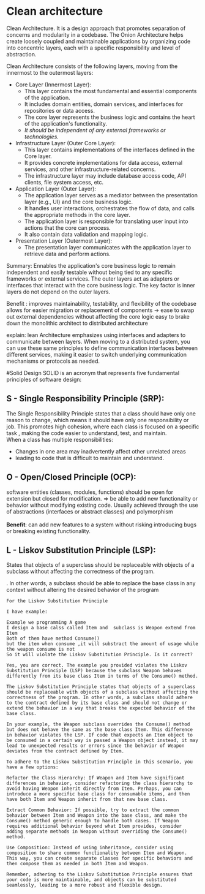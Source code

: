 
# Clean architecture 
Clean Architecture. 
It is a design approach that promotes separation of
concerns and modularity in a codebase.
The Onion Architecture helps create loosely coupled 
and maintainable applications by organizing code into concentric layers,
each with a specific responsibility and level of abstraction.

Clean Architecture consists of the following layers, moving from the innermost to the outermost layers:

- Core Layer (Innermost Layer):
  + This layer contains the most fundamental and essential components of the application.
  + It includes domain entities, domain services, and interfaces for repositories or data access.
  + The core layer represents the business logic and contains the heart of the application's functionality.
  + *It should be independent of any external frameworks or technologies.*
- Infrastructure Layer (Outer Core Layer):
    + This layer contains implementations of the interfaces defined in the Core layer.
    + It provides concrete implementations for data access, external services, and other infrastructure-related concerns.
    + The infrastructure layer may include database access code, API clients, file system access, etc.
- Application Layer (Outer Layer):
    + The application layer serves as a mediator between the presentation layer (e.g., UI) and the core business logic.
    + It handles user interactions, orchestrates the flow of data, and calls the appropriate methods in the core layer.
    + The application layer is responsible for translating user input into actions that the core can process.
    + It also contain data validation and mapping logic.
- Presentation Layer (Outermost Layer):
  + The presentation layer communicates with the application layer to retrieve data and perform actions.


Summary:
Ennables the application's core business logic to remain independent and easily testable without being tied to any specific frameworks or external services. 
The outer layers act as adapters or interfaces that interact with the core business logic.
The key factor is inner layers do not depend on the outer layers.

Benefit : improves maintainability, testability, and flexibility of the codebase
allows for easier migration or replacement of components -> ease to swap out external dependencies without affecting the core logic
easy to brake down the monolithic architect to distributed architecture

explain:
lean Architecture emphasizes using interfaces and adapters to communicate between layers. When moving to a distributed system, you can use these same principles to define communication interfaces between different services,
making it easier to switch underlying communication mechanisms or protocols as needed.


#Solid Design
SOLID is an acronym that represents five fundamental principles of software design:
## S - Single Responsibility Principle (SRP):
  The Single Responsibility Principle states 
that a class should have only one reason to change,
which means it should have only one responsibility or job. 
This  promotes high cohesion, where each class is focused on a specific task 
, making the code easier to understand, test, and maintain.<br>
When a class has multiple responsibilities:
  + Changes in one area may inadvertently affect other unrelated areas
  + leading to code that is difficult to maintain and understand.
  
## O - Open/Closed Principle (OCP):
  software entities (classes, modules, functions)
should be open for extension but closed for modification. 
=> be able to add new functionality or behavior without modifying existing code.
  Usually achieved through the use of abstractions (interfaces or abstract classes) and polymorphism<br> <br>
**Benefit**: can add new features to a system without risking introducing bugs or breaking existing functionality.

## L - Liskov Substitution Principle (LSP):
States that objects of a superclass should be replaceable with objects of a 
subclass without affecting the correctness of the program.

. In other words, a subclass should be able to replace
the base class in any context without altering the desired behavior of the program


```text
For the Liskov Substitution Principle

I have example:

Example we programming A game 
I design a base calss called Item and  subclass is Weapon extend from Item
Both of them have method Consume()
but the item when consume ,it will substract the amount of usage while the weapon consume is not
So it will violate the Liskov Substitution Principle. Is it correct?
```
```text
Yes, you are correct. The example you provided violates the Liskov Substitution Principle (LSP) because the subclass Weapon behaves differently from its base class Item in terms of the Consume() method.

The Liskov Substitution Principle states that objects of a superclass should be replaceable with objects of a subclass without affecting the correctness of the program. In other words, a subclass should adhere to the contract defined by its base class and should not change or extend the behavior in a way that breaks the expected behavior of the base class.

In your example, the Weapon subclass overrides the Consume() method but does not behave the same as the base class Item. This difference in behavior violates the LSP. If code that expects an Item object to be consumed in a certain way is passed a Weapon object instead, it may lead to unexpected results or errors since the behavior of Weapon deviates from the contract defined by Item.

To adhere to the Liskov Substitution Principle in this scenario, you have a few options:

Refactor the Class Hierarchy: If Weapon and Item have significant differences in behavior, consider refactoring the class hierarchy to avoid having Weapon inherit directly from Item. Perhaps, you can introduce a more specific base class for consumable items, and then have both Item and Weapon inherit from that new base class.

Extract Common Behavior: If possible, try to extract the common behavior between Item and Weapon into the base class, and make the Consume() method generic enough to handle both cases. If Weapon requires additional behavior beyond what Item provides, consider adding separate methods in Weapon without overriding the Consume() method.

Use Composition: Instead of using inheritance, consider using composition to share common functionality between Item and Weapon. This way, you can create separate classes for specific behaviors and then compose them as needed in both Item and Weapon.

Remember, adhering to the Liskov Substitution Principle ensures that your code is more maintainable, and objects can be substituted seamlessly, leading to a more robust and flexible design.
```
